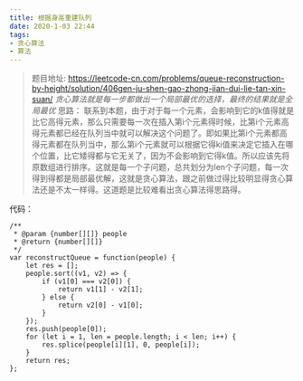 ```yaml
---
title: 根据身高重建队列
date: 2020-1-03 22:44
tags: 
- 贪心算法
- 算法
---
```

>题目地址: https://leetcode-cn.com/problems/queue-reconstruction-by-height/solution/406gen-ju-shen-gao-zhong-jian-dui-lie-tan-xin-suan/
*贪心算法就是每一步都做出一个局部最优的选择，最终的结果就是全局最优*
思路： 联系到本题，由于对于每一个元素，会影响到它的k值得就是比它高得元素，那么只需要每一次在插入第i个元素得时候，比第i个元素高得元素都已经在队列当中就可以解决这个问题了。即如果比第i个元素都高得元素都在队列当中，那么第i个元素就可以根据它得ki值来决定它插入在哪个位置，比它矮得都与它无关了，因为不会影响到它得k值。所以应该先将原数组进行排序。这就是每一个子问题，总共划分为len个子问题，每一次得到得都是局部最优解，这就是贪心算法，跟之前做过得比较明显得贪心算法还是不太一样得。这道题是比较难看出贪心算法得思路得。


代码：
```
/**
 * @param {number[][]} people
 * @return {number[][]}
 */
var reconstructQueue = function(people) {
    let res = [];
    people.sort((v1, v2) => {
        if (v1[0] === v2[0]) {
            return v1[1] - v2[1];
        } else {
            return v2[0] - v1[0];
        }
    });
    res.push(people[0]);
    for (let i = 1, len = people.length; i < len; i++) {
        res.splice(people[i][1], 0, people[i]);
    }
    return res;
};
```


